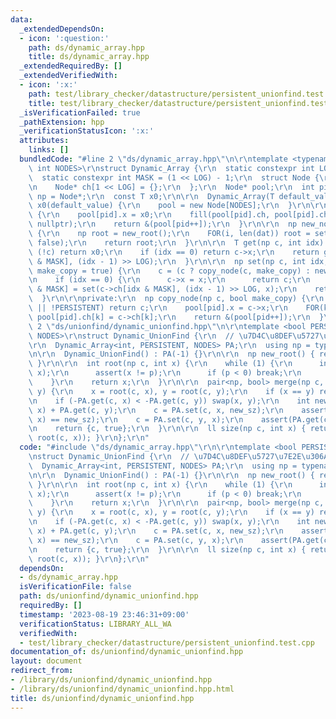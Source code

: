 ```yaml
---
data:
  _extendedDependsOn:
  - icon: ':question:'
    path: ds/dynamic_array.hpp
    title: ds/dynamic_array.hpp
  _extendedRequiredBy: []
  _extendedVerifiedWith:
  - icon: ':x:'
    path: test/library_checker/datastructure/persistent_unionfind.test.cpp
    title: test/library_checker/datastructure/persistent_unionfind.test.cpp
  _isVerificationFailed: true
  _pathExtension: hpp
  _verificationStatusIcon: ':x:'
  attributes:
    links: []
  bundledCode: "#line 2 \"ds/dynamic_array.hpp\"\n\r\ntemplate <typename T, bool PERSISTENT,\
    \ int NODES>\r\nstruct Dynamic_Array {\r\n  static constexpr int LOG = 4;\r\n\
    \  static constexpr int MASK = (1 << LOG) - 1;\r\n  struct Node {\r\n    T x;\r\
    \n    Node* ch[1 << LOG] = {};\r\n  };\r\n  Node* pool;\r\n  int pid;\r\n  using\
    \ np = Node*;\r\n  const T x0;\r\n\r\n  Dynamic_Array(T default_value) : pid(0),\
    \ x0(default_value) {\r\n    pool = new Node[NODES];\r\n  }\r\n\r\n  np new_root()\
    \ {\r\n    pool[pid].x = x0;\r\n    fill(pool[pid].ch, pool[pid].ch + (1 << LOG),\
    \ nullptr);\r\n    return &(pool[pid++]);\r\n  }\r\n\r\n  np new_node(vc<T> dat)\
    \ {\r\n    np root = new_root();\r\n    FOR(i, len(dat)) root = set(root, i, dat[i],\
    \ false);\r\n    return root;\r\n  }\r\n\r\n  T get(np c, int idx) {\r\n    if\
    \ (!c) return x0;\r\n    if (idx == 0) return c->x;\r\n    return get(c->ch[idx\
    \ & MASK], (idx - 1) >> LOG);\r\n  }\r\n\r\n  np set(np c, int idx, T x, bool\
    \ make_copy = true) {\r\n    c = (c ? copy_node(c, make_copy) : new_root());\r\
    \n    if (idx == 0) {\r\n      c->x = x;\r\n      return c;\r\n    }\r\n    c->ch[idx\
    \ & MASK] = set(c->ch[idx & MASK], (idx - 1) >> LOG, x);\r\n    return c;\r\n\
    \  }\r\n\r\nprivate:\r\n  np copy_node(np c, bool make_copy) {\r\n    if (!make_copy\
    \ || !PERSISTENT) return c;\r\n    pool[pid].x = c->x;\r\n    FOR(k, (1 << LOG))\
    \ pool[pid].ch[k] = c->ch[k];\r\n    return &(pool[pid++]);\r\n  }\r\n};\r\n#line\
    \ 2 \"ds/unionfind/dynamic_unionfind.hpp\"\n\r\ntemplate <bool PERSISTENT, int\
    \ NODES>\r\nstruct Dynamic_UnionFind {\r\n  // \u7D4C\u8DEF\u5727\u7E2E\u306A\u3057\
    \r\n  Dynamic_Array<int, PERSISTENT, NODES> PA;\r\n  using np = typename decltype(PA)::np;\r\
    \n\r\n  Dynamic_UnionFind() : PA(-1) {}\r\n\r\n  np new_root() { return PA.new_root();\
    \ }\r\n\r\n  int root(np c, int x) {\r\n    while (1) {\r\n      int p = PA.get(c,\
    \ x);\r\n      assert(x != p);\r\n      if (p < 0) break;\r\n      x = p;\r\n\
    \    }\r\n    return x;\r\n  }\r\n\r\n  pair<np, bool> merge(np c, int x, int\
    \ y) {\r\n    x = root(c, x), y = root(c, y);\r\n    if (x == y) return {c, false};\r\
    \n    if (-PA.get(c, x) < -PA.get(c, y)) swap(x, y);\r\n    int new_sz = PA.get(c,\
    \ x) + PA.get(c, y);\r\n    c = PA.set(c, x, new_sz);\r\n    assert(PA.get(c,\
    \ x) == new_sz);\r\n    c = PA.set(c, y, x);\r\n    assert(PA.get(c, y) == x);\r\
    \n    return {c, true};\r\n  }\r\n\r\n  ll size(np c, int x) { return -PA.get(c,\
    \ root(c, x)); }\r\n};\r\n"
  code: "#include \"ds/dynamic_array.hpp\"\r\n\r\ntemplate <bool PERSISTENT, int NODES>\r\
    \nstruct Dynamic_UnionFind {\r\n  // \u7D4C\u8DEF\u5727\u7E2E\u306A\u3057\r\n\
    \  Dynamic_Array<int, PERSISTENT, NODES> PA;\r\n  using np = typename decltype(PA)::np;\r\
    \n\r\n  Dynamic_UnionFind() : PA(-1) {}\r\n\r\n  np new_root() { return PA.new_root();\
    \ }\r\n\r\n  int root(np c, int x) {\r\n    while (1) {\r\n      int p = PA.get(c,\
    \ x);\r\n      assert(x != p);\r\n      if (p < 0) break;\r\n      x = p;\r\n\
    \    }\r\n    return x;\r\n  }\r\n\r\n  pair<np, bool> merge(np c, int x, int\
    \ y) {\r\n    x = root(c, x), y = root(c, y);\r\n    if (x == y) return {c, false};\r\
    \n    if (-PA.get(c, x) < -PA.get(c, y)) swap(x, y);\r\n    int new_sz = PA.get(c,\
    \ x) + PA.get(c, y);\r\n    c = PA.set(c, x, new_sz);\r\n    assert(PA.get(c,\
    \ x) == new_sz);\r\n    c = PA.set(c, y, x);\r\n    assert(PA.get(c, y) == x);\r\
    \n    return {c, true};\r\n  }\r\n\r\n  ll size(np c, int x) { return -PA.get(c,\
    \ root(c, x)); }\r\n};\r\n"
  dependsOn:
  - ds/dynamic_array.hpp
  isVerificationFile: false
  path: ds/unionfind/dynamic_unionfind.hpp
  requiredBy: []
  timestamp: '2023-08-19 23:46:31+09:00'
  verificationStatus: LIBRARY_ALL_WA
  verifiedWith:
  - test/library_checker/datastructure/persistent_unionfind.test.cpp
documentation_of: ds/unionfind/dynamic_unionfind.hpp
layout: document
redirect_from:
- /library/ds/unionfind/dynamic_unionfind.hpp
- /library/ds/unionfind/dynamic_unionfind.hpp.html
title: ds/unionfind/dynamic_unionfind.hpp
---
```

